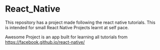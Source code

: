 # React_Native

This repository has a project made following the react native tutorials. 
This is intended for small React Native Projects learnt at self pace.

Awesome Project is an app built for learning all tutorials from https://facebook.github.io/react-native/
